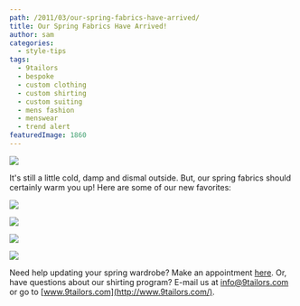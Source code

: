 ```yaml
---
path: /2011/03/our-spring-fabrics-have-arrived/
title: Our Spring Fabrics Have Arrived!
author: sam
categories: 
  - style-tips
tags: 
  - 9tailors
  - bespoke
  - custom clothing
  - custom shirting
  - custom suiting
  - mens fashion
  - menswear
  - trend alert
featuredImage: 1860
---
```

[![](https://lh4.googleusercontent.com/-pDMhCOuWK4g/TYDqzey2r6I/AAAAAAAAIuU/CB_fZdGqevo/s400/spring_shirts_2011.jpg)](https://lh4.googleusercontent.com/-pDMhCOuWK4g/TYDqzey2r6I/AAAAAAAAIuU/CB_fZdGqevo/s1600/spring_shirts_2011.jpg)

It's still a little cold, damp and dismal outside. But, our spring fabrics should certainly warm you up! Here are some of our new favorites:

[![](https://lh4.googleusercontent.com/_fofq40cSnvI/TVLT7F8ZbeI/AAAAAAAAFks/Oh46PpumJeI/s320/option_5.jpg)](https://lh4.googleusercontent.com/_fofq40cSnvI/TVLT7F8ZbeI/AAAAAAAAFks/Oh46PpumJeI/s720/option_5.jpg)

[![](https://lh6.googleusercontent.com/_fofq40cSnvI/TVLT6S8eOaI/AAAAAAAAFkg/LPwlAbXfIfE/s320/option_2.jpg)](https://lh6.googleusercontent.com/_fofq40cSnvI/TVLT6S8eOaI/AAAAAAAAFkg/LPwlAbXfIfE/s800/option_2.jpg)

[![](https://lh5.googleusercontent.com/_fofq40cSnvI/TV2Kif6u2-I/AAAAAAAAFvI/y33mQ6f1oTU/s320/option5.jpg)](https://lh5.googleusercontent.com/_fofq40cSnvI/TV2Kif6u2-I/AAAAAAAAFvI/y33mQ6f1oTU/s720/option5.jpg)

[![](https://lh3.googleusercontent.com/_fofq40cSnvI/TV2INYWMy0I/AAAAAAAAFug/swNVuCjoT6I/s320/option4.jpg)](https://lh3.googleusercontent.com/_fofq40cSnvI/TV2INYWMy0I/AAAAAAAAFug/swNVuCjoT6I/s720/option4.jpg)

Need help updating your spring wardrobe? Make an appointment [here](https://spreadsheets.google.com/viewform?key=0Arw_UaSrhyAecEZBaHJUN2dWbXJDSmw5UHVIUWlUVkE&hl=en&pli=1#gid=0). Or, have questions about our shirting program? E-mail us at [info@9tailors.com](mailto:info@9tailors.com) or go to [www.9tailors.com](http://www.9tailors.com/).
